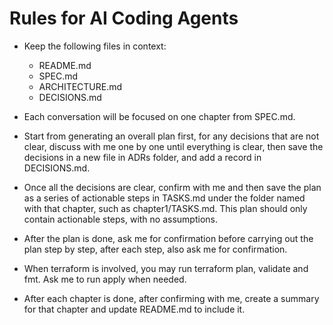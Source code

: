 # Rules for AI Coding Agents

- Keep the following files in context:
  * README.md
  * SPEC.md
  * ARCHITECTURE.md
  * DECISIONS.md

- Each conversation will be focused on one chapter from SPEC.md.

- Start from generating an overall plan first, for any decisions that are not clear, discuss with me one by one until everything is clear, then save the decisions in a new file in ADRs folder, and add a record in DECISIONS.md. 

- Once all the decisions are clear, confirm with me and then save the plan as a series of actionable steps in TASKS.md under the folder named with that chapter, such as chapter1/TASKS.md. This plan should only contain actionable steps, with no assumptions.

- After the plan is done, ask me for confirmation before carrying out the plan step by step, after each step, also ask me for confirmation.

- When terraform is involved, you may run terraform plan, validate and fmt. Ask me to run apply when needed.

- After each chapter is done, after confirming with me, create a summary for that chapter and update README.md to include it.